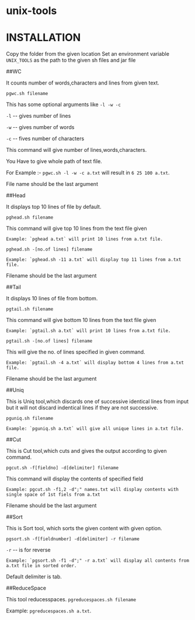 unix-tools
==========

INSTALLATION
============
Copy the folder from the given location
Set an environment variable `UNIX_TOOLS` as the path to the given sh files and jar file

##WC

It counts number of words,characters and lines from given text.

`pgwc.sh filename`

This has some optional arguments like `-l -w -c`

`-l` -- gives number of lines

`-w` -- gives number of words

`-c` -- fives number of characters

This command will give number of lines,words,characters.

You Have to give whole path of text file.

For Example :- `pgwc.sh -l -w -c a.txt` will result in `6 25 100 a.txt`.

File name should be the last argument

##Head

It displays top 10 lines of file by default.

`pghead.sh filename`

This command will give top 10 lines from the text file given

    Example: `pghead a.txt` will print 10 lines from a.txt file.

`pghead.sh -[no.of lines] filename`

    Example: `pghead.sh -11 a.txt` will display top 11 lines from a.txt file.

Filename should be the last argument


##Tail

It displays 10 lines of file from bottom.

`pgtail.sh filename`

This command will give bottom 10 lines from the text file given

    Example: `pgtail.sh a.txt` will print 10 lines from a.txt file.

`pgtail.sh -[no.of lines] filename`

This will give the no. of lines specified in given command.

    Example: `pgtail.sh -4 a.txt` will display bottom 4 lines from a.txt file.

Filename should be the last argument

##Uniq

This is Uniq tool,which discards one of successive identical lines from input but it will not discard indentical lines if they are not successive.

`pguniq.sh filename`

    Example: `pguniq.sh a.txt` will give all unique lines in a.txt file.

##Cut

This is Cut tool,which cuts and gives the output according to given command.

`pgcut.sh -f[fieldno] -d[delimiter] filename`

This command will display the contents of specified field

    Example: pgcut.sh -f1,2 -d";" names.txt will display contents with single space of 1st fiels from a.txt

Filename should be the last argument

##Sort

This is Sort tool, which sorts the given content with given option.

`pgsort.sh -f[fieldnumber] -d[delimiter] -r filename`

`-r` -- is for reverse

    Example: `pgsort.sh -f1 -d";" -r a.txt` will display all contents from a.txt file in sorted order.

Default delimiter is tab.


##ReduceSpace

This tool reducesspaces.
`pgreducespaces.sh filename`


Example: `pgreducespaces.sh a.txt`.